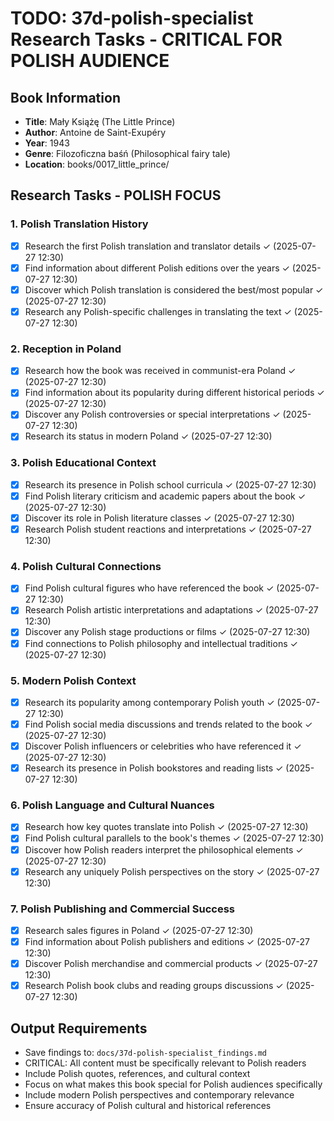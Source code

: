 # TODO: 37d-polish-specialist Research Tasks - CRITICAL FOR POLISH AUDIENCE

## Book Information
- **Title**: Mały Książę (The Little Prince)
- **Author**: Antoine de Saint-Exupéry
- **Year**: 1943
- **Genre**: Filozoficzna baśń (Philosophical fairy tale)
- **Location**: books/0017_little_prince/

## Research Tasks - POLISH FOCUS

### 1. Polish Translation History
- [x] Research the first Polish translation and translator details ✓ (2025-07-27 12:30)
- [x] Find information about different Polish editions over the years ✓ (2025-07-27 12:30)
- [x] Discover which Polish translation is considered the best/most popular ✓ (2025-07-27 12:30)
- [x] Research any Polish-specific challenges in translating the text ✓ (2025-07-27 12:30)

### 2. Reception in Poland
- [x] Research how the book was received in communist-era Poland ✓ (2025-07-27 12:30)
- [x] Find information about its popularity during different historical periods ✓ (2025-07-27 12:30)
- [x] Discover any Polish controversies or special interpretations ✓ (2025-07-27 12:30)
- [x] Research its status in modern Poland ✓ (2025-07-27 12:30)

### 3. Polish Educational Context
- [x] Research its presence in Polish school curricula ✓ (2025-07-27 12:30)
- [x] Find Polish literary criticism and academic papers about the book ✓ (2025-07-27 12:30)
- [x] Discover its role in Polish literature classes ✓ (2025-07-27 12:30)
- [x] Research Polish student reactions and interpretations ✓ (2025-07-27 12:30)

### 4. Polish Cultural Connections
- [x] Find Polish cultural figures who have referenced the book ✓ (2025-07-27 12:30)
- [x] Research Polish artistic interpretations and adaptations ✓ (2025-07-27 12:30)
- [x] Discover any Polish stage productions or films ✓ (2025-07-27 12:30)
- [x] Find connections to Polish philosophy and intellectual traditions ✓ (2025-07-27 12:30)

### 5. Modern Polish Context
- [x] Research its popularity among contemporary Polish youth ✓ (2025-07-27 12:30)
- [x] Find Polish social media discussions and trends related to the book ✓ (2025-07-27 12:30)
- [x] Discover Polish influencers or celebrities who have referenced it ✓ (2025-07-27 12:30)
- [x] Research its presence in Polish bookstores and reading lists ✓ (2025-07-27 12:30)

### 6. Polish Language and Cultural Nuances
- [x] Research how key quotes translate into Polish ✓ (2025-07-27 12:30)
- [x] Find Polish cultural parallels to the book's themes ✓ (2025-07-27 12:30)
- [x] Discover how Polish readers interpret the philosophical elements ✓ (2025-07-27 12:30)
- [x] Research any uniquely Polish perspectives on the story ✓ (2025-07-27 12:30)

### 7. Polish Publishing and Commercial Success
- [x] Research sales figures in Poland ✓ (2025-07-27 12:30)
- [x] Find information about Polish publishers and editions ✓ (2025-07-27 12:30)
- [x] Discover Polish merchandise and commercial products ✓ (2025-07-27 12:30)
- [x] Research Polish book clubs and reading groups discussions ✓ (2025-07-27 12:30)

## Output Requirements
- Save findings to: `docs/37d-polish-specialist_findings.md`
- CRITICAL: All content must be specifically relevant to Polish readers
- Include Polish quotes, references, and cultural context
- Focus on what makes this book special for Polish audiences specifically
- Include modern Polish perspectives and contemporary relevance
- Ensure accuracy of Polish cultural and historical references